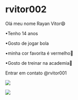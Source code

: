 # rvitor002
Olá meu nome Rayan Vitor😄

•Tenho 14 anos

•Gosto de jogar bola

•minha cor favorita é vermelho🔴

•Gosto de treinar na academia💪

Entrar em contato 
@rvitor001

![](https://tenor.com/pt-BR/view/d4c-jojo-steel-ball-run-jjba-funny-valentine-gif-26060924)

![](https://tenor.com/pt-BR/view/d4c-gif-27401784)
